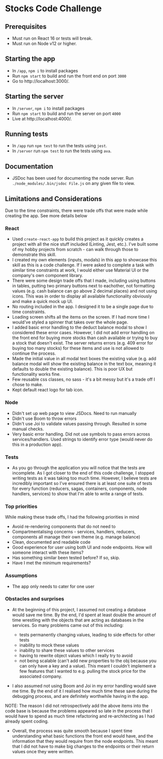 # Stocks Code Challenge

## Prerequisites
- Must run on React 16 or tests will break.
- Must run on Node v12 or higher.

## Starting the app

-  In `/app`, `npm i` to install packages
-  Run `npm start` to build and run the front end on port `3000`
-  Go to http://localhost:3000/.

## Starting the server
-  In `/server`, `npm i` to install packages
-  Run `npm start` to build and run the server on port `4000`
-  Live at http://localhost:4000/.

## Running tests

-  In `/app` run `npm test` to run the tests using `jest`.
-  In `/server` run `npm test` to run the tests using `ava`.

## Documentation

-  JSDoc has been used for documenting the node server. Run `./node_modules/.bin/jsdoc File.js` on any given file to view.

## Limitations and Considerations
Due to the time constraints, there were trade offs that were made while creating the app. See more details below

### React
-  Used `create-react-app` to build this project as it quickly creates a project with all the nice stuff included (Linting, Jest, etc.). I've built some of my hobby projects from scratch - can walk through those to demonstrate this skill.
-  I created my own elements (inputs, modals) in this app to showcase this skill as this is a code challenge. If I were asked to complete a task with similar time constraints at work, I would either use Material UI or the company's own component library.
-  There were some design trade offs that I made, including using buttons in tables, putting two primary buttons next to eachother, not formatting values (e.g. cash balance can go above 2 decimal places) and not using icons. This was in order to display all available functionality obviously and make a quick mock up UI.
-  No routing included in the app. I designed it to be a single page due to time constraints.
-  Loading screen shifts all the items on the screen. If I had more time I would've styled a spinner that takes over the whole page.
-  I added basic error handling to the deduct balance modal to show I considered these error cases. However, I did not add error handling on the front end for buying more stocks than cash available or trying to buy a stock that doesn't exist. The server returns errors (e.g. 409 error for buying too many stocks) for these items and use is not allowed to continue the process.
-  Made the initial value in all modal text boxes the existing value (e.g. add balance modal will show the existing balance in the text box, meaning it defaults to double the existing balance). This is poor UX but functionality works fine.
-  Few reusable css classes, no sass - it's a bit messy but it's a trade off I chose to make.
-  Kept default react logo for tab icon.

### Node
-  Didn't set up web page to view JSDocs. Need to run manually
-  Didn't use Boom to throw errors
-  Didn't use Joi to validate values passing through. Resulted in some manual checks.
-  Very basic error handling. Did not use symbols to pass errors across services/handlers. Used strings to identify error type (would never do this in a production app).

### Tests
-  As you go through the application you will notice that the tests are incomplete. As I got closer to the end of this code challenge, I stopped writing tests as it was taking too much time. However, I believe tests are incredibly important so I've ensured there is at least one suite of tests for every function (reducers, sagas, containers, components, node handlers, services) to show that I'm able to write a range of tests.

### Top priorities
While making these trade offs, I had the following priorities in mind
-  Avoid re-rendering components that do not need to
-  Compartmentalising concerns - services, handlers, reducers, components all manage their own theme (e.g. manage balance)
-  Clean, documented and readable code
-  Good experience for user using both UI and node endpoints. How will someone interact with these items?
-  Has something similar been tested before? If so, skip.
-  Have I met the minimum requirements?

### Assumptions
-  The app only needs to cater for one user

### Obstacles and surprises
-  At the beginning of this project, I assumed not creating a database would save me time. By the end, I'd spent at least double the amount of time wrestling with the objects that are acting as databases in the services. So many problems came out of this including:
    - tests permanently changing values, leading to side effects for other tests
    - inability to mock these values
    - inability to share these values to other services
    - having to rewrite object values which I really try to avoid
    - not being scalable (can't add new properties to the obj because you can only have a key and a value). This meant I couldn't implement a few features that I wanted to e.g. pulling the stock price for the associated company.

-  I also assumed not using Boom and Joi in my error handling would save me time. By the end of it I realised how much time these save during the debugging process, and are definitely worthwhile having in the app.

NOTE: The reason I did not retrospectively add the above items into the code base is because the problems appeared so late in the process that I would have to spend as much time refactoring and re-architecting as I had already spent coding.

-  Overall, the process was quite smooth because I spent time understanding what basic functions the front end would have, and the information that they would require from the node endpoints. This meant that I did not have to make big changes to the endpoints or their return values once they were written.
